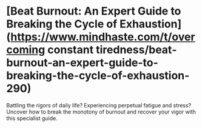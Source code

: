 
# [Beat Burnout: An Expert Guide to Breaking the Cycle of Exhaustion](https://www.mindhaste.com/t/overcoming constant tiredness/beat-burnout-an-expert-guide-to-breaking-the-cycle-of-exhaustion-290)

Battling the rigors of daily life? Experiencing perpetual fatigue and stress? Uncover how to break the monotony of burnout and recover your vigor with this specialist guide.
    